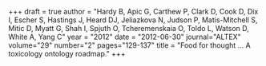 +++
draft = true
author = "Hardy B, Apic G, Carthew P, Clark D, Cook D, Dix I, Escher S, Hastings J, Heard DJ, Jeliazkova N, Judson P, Matis-Mitchell S, Mitic D, Myatt G, Shah I, Spjuth O, Tcheremenskaia O, Toldo L, Watson D, White A, Yang C"
year = "2012"
date = "2012-06-30"
journal="ALTEX"
volume="29"
number="2"
pages="129-137"
title = "Food for thought ... A toxicology ontology roadmap."
+++

